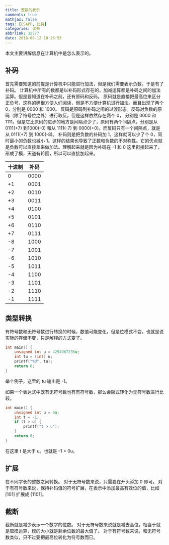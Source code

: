 ```yaml
---
title: 整数的表示
comments: true
mathjax: false
tags: [CSAPP, 比特]
categories: 读书
abbrlink: 32577
date: 2018-08-12 18:26:53
---
```


本文主要讲解信息在计算机中是怎么表示的。

<!--more-->

## 补码

首先需要知道的前提是计算机中只能进行加法，但是我们需要表示负数。于是有了补码。
计算机中所有的数都是以补码形式存在的，加减运算都是补码之间的加法运算。但是要知道在补码之前，还有原码和反码。
原码就是直接把最高位来区分正负号，这样的确很方便人们阅读，但是不方便计算机进行加法。而且出现了两个 0，分别是 0000 和 1000。
反码是原码到补码之间的过渡形态。反码对负数的原码（除了符号位之外）进行取反。但是这样依然存在两个 0， 分别是 0000 和 1111。但是它比原码的进步的地方是间隔点少了，原码有两个间隔点，分别是从 0111(+7) 到1000(-0) 和从 1111(-7) 到 0000(+0)。而反码只有一个间隔点，就是从 0111(+7) 到 1000(-8)。
补码则是把负数的补码加 1，这样就可以少了个 0，同时最小的负数也减小 1。这样的结果也导致了正数和负数的不对称性。它的优点就是负数可以直接拿来做加法。理解起来就是因为补码在 -1 和 0 这里衔接起来了，形成了模，天道有轮回，所以可以直接加起来。

| 十进制 | 补码 |
|--------|:----:|
| 0      | 0000 |
| +1     | 0001 |
| +2     | 0010 |
| +3     | 0011 |
| +4     | 0100 |
| +5     | 0101 |
| +6     | 0110 |
| +7     | 0111 |
| -8     | 1000 |
| -7     | 1001 |
| -6     | 1010 |
| -5     | 1011 |
| -4     | 1100 |
| -3     | 1101 |
| -2     | 1110 |
| -1     | 1111 |

## 类型转换

有符号数和无符号数进行转换的时候，数值可能变化，但是位模式不变。也就是说实际的存储不变，只是解释的方式变了。

```c
int main() {
    unsigned int u = 4294967295u;
    int tu = (int) u;
    printf("%d", tu);
    return 0;
}
```

举个例子，这里的 tu 输出是 -1。

如果一个表达式中既有无符号数也有有符号数，那么会隐式转化为无符号数进行比较。

```c
int main() {
    unsigned int u = 0u;
    int t = -1;
    if (t > u) {
        printf("t > u");
    }
    return 0;
}
```

在这里 t 是大于 u。也就是 -1 > 0u。

## 扩展

在不同字长的整数之间转换。
对于无符号数来说，只需要在开头添加 0 即可。
对于有符号数来说，保持补码值的符号扩展，在表示中添加最高有效位的值，比如 [101] 扩展成 [1101]。

## 截断

截断就是减少表示一个数字的位数。
对于无符号数来说就是减去高位，相当于就是取模运算，模的大小就是剩余位数的最大值了。
对于有符号数来说，和无符号数类似，只不过要把最高位转化为符号数而已。

